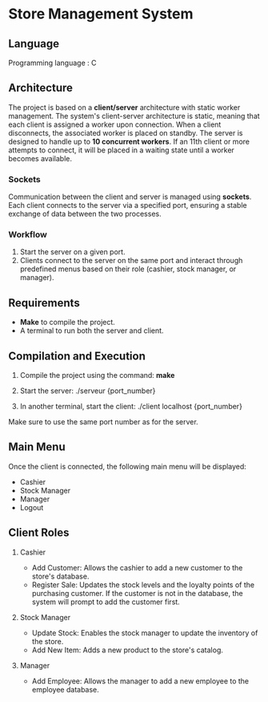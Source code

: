 # Store Management System

## Language

Programming language : C

## Architecture

The project is based on a **client/server** architecture with static worker management. The system's client-server architecture is static, meaning that each client is assigned a worker upon connection. When a client disconnects, the associated worker is placed on standby. The server is designed to handle up to **10 concurrent workers**. If an 11th client or more attempts to connect, it will be placed in a waiting state until a worker becomes available.


### Sockets

Communication between the client and server is managed using **sockets**. Each client connects to the server via a specified port, ensuring a stable exchange of data between the two processes.

### Workflow

1. Start the server on a given port.
2. Clients connect to the server on the same port and interact through predefined menus based on their role (cashier, stock manager, or manager).

## Requirements

- **Make** to compile the project.
- A terminal to run both the server and client.

## Compilation and Execution

1. Compile the project using the command:
   **make**

2. Start the server:
    ./serveur {port_number}

3. In another terminal, start the client:
    ./client localhost {port_number}

Make sure to use the same port number as for the server.

## Main Menu
Once the client is connected, the following main menu will be displayed:

- Cashier
- Stock Manager
- Manager
- Logout

## Client Roles
1. Cashier
    - Add Customer: Allows the cashier to add a new customer to the store's database.
    - Register Sale: Updates the stock levels and the loyalty points of the purchasing customer. If the customer is not in the database, the system will prompt to add the customer first.

2. Stock Manager
    - Update Stock: Enables the stock manager to update the inventory of the store.
    - Add New Item: Adds a new product to the store's catalog.

3. Manager
    - Add Employee: Allows the manager to add a new employee to the employee database.

